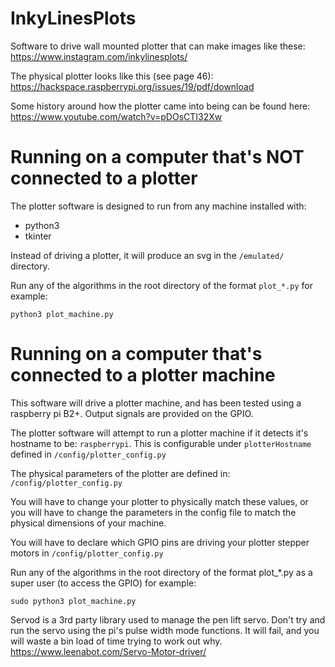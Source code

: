 # InkyLinesPlots
Software to drive wall mounted plotter that can make images like these:
https://www.instagram.com/inkylinesplots/

The physical plotter looks like this (see page 46):
https://hackspace.raspberrypi.org/issues/19/pdf/download

Some history around how the plotter came into being can be found here:
https://www.youtube.com/watch?v=pDOsCTI32Xw

# Running on a computer that's **NOT** connected to a plotter
The plotter software is designed to run from any machine installed with:
- python3
- tkinter

Instead of driving a plotter, it will produce an svg in the `/emulated/` directory.

Run any of the algorithms in the root directory of the format `plot_*.py` for example:

`python3 plot_machine.py`

# Running on a computer that's connected to a plotter machine
This software will drive a plotter machine, and has been tested using a raspberry pi B2+. Output signals are provided on the GPIO.

The plotter software will attempt to run a plotter machine if it detects it's hostname to be:
`raspberrypi`. This is configurable under `plotterHostname` defined in `/config/plotter_config.py`

The physical parameters of the plotter are defined in:
`/config/plotter_config.py`

You will have to change your plotter to physically match these values, or you will have to change the parameters in the config file to match the physical dimensions of your machine.

You will have to declare which GPIO pins are driving your plotter stepper motors in `/config/plotter_config.py`

Run any of the algorithms in the root directory of the format plot_*.py as a super user (to access the GPIO) for example:

`sudo python3 plot_machine.py`

Servod is a 3rd party library used to manage the pen lift servo. Don't try and run the servo using the pi's pulse width mode functions. It will fail, and you will waste a bin load of time trying to work out why. https://www.leenabot.com/Servo-Motor-driver/ 
